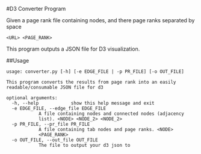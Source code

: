 #D3 Converter Program

Given a page rank file containing nodes, and there page ranks separated by space

	<URL> <PAGE_RANK>

This program outputs a JSON file for D3 visualization.

##Usage

	usage: converter.py [-h] [-e EDGE_FILE | -p PR_FILE] [-o OUT_FILE]

	This program converts the results from page rank into an easily
	readable/consumable JSON file for d3

	optional arguments:
	  -h, --help            show this help message and exit
	  -e EDGE_FILE, --edge_file EDGE_FILE
				A file containing nodes and connected nodes (adjacency
				list). <NODE> <NODE_2> <NODE_2>
	  -p PR_FILE, --pr_file PR_FILE
				A file containing tab nodes and page ranks. <NODE>
				<PAGE_RANK>
	  -o OUT_FILE, --out_file OUT_FILE
				The file to output your d3 json to
